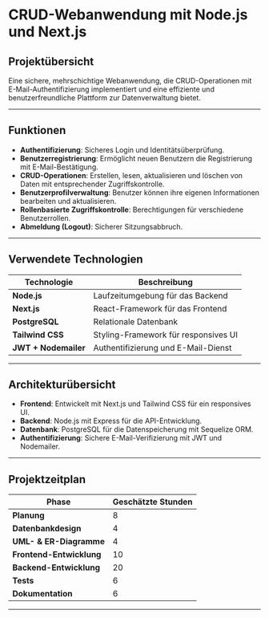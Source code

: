 #  CRUD-Webanwendung mit Node.js und Next.js

##  Projektübersicht
Eine sichere, mehrschichtige Webanwendung, die CRUD-Operationen mit E-Mail-Authentifizierung implementiert und eine effiziente und benutzerfreundliche Plattform zur Datenverwaltung bietet.

---

##  Funktionen
-  **Authentifizierung**: Sicheres Login und Identitätsüberprüfung.
-  **Benutzerregistrierung**: Ermöglicht neuen Benutzern die Registrierung mit E-Mail-Bestätigung.
-  **CRUD-Operationen**: Erstellen, lesen, aktualisieren und löschen von Daten mit entsprechender Zugriffskontrolle.
-  **Benutzerprofilverwaltung**: Benutzer können ihre eigenen Informationen bearbeiten und aktualisieren.
-  **Rollenbasierte Zugriffskontrolle**: Berechtigungen für verschiedene Benutzerrollen.
-  **Abmeldung (Logout)**: Sicherer Sitzungsabbruch.

---

##  Verwendete Technologien
| **Technologie**       | **Beschreibung**                    |
|-----------------------|--------------------------------------|
| **Node.js**           | Laufzeitumgebung für das Backend    |
| **Next.js**           | React-Framework für das Frontend    |
| **PostgreSQL**        | Relationale Datenbank               |
| **Tailwind CSS**      | Styling-Framework für responsives UI |
| **JWT + Nodemailer**  | Authentifizierung und E-Mail-Dienst |

---

##  Architekturübersicht
- **Frontend**: Entwickelt mit Next.js und Tailwind CSS für ein responsives UI.
- **Backend**: Node.js mit Express für die API-Entwicklung.
- **Datenbank**: PostgreSQL für die Datenspeicherung mit Sequelize ORM.
- **Authentifizierung**: Sichere E-Mail-Verifizierung mit JWT und Nodemailer.

---

##  Projektzeitplan
| **Phase**               | **Geschätzte Stunden** |
|-------------------------|------------------------|
| **Planung**             | 8                     |
| **Datenbankdesign**     | 4                     |
| **UML- & ER-Diagramme** | 4                     |
| **Frontend-Entwicklung**| 10                    |
| **Backend-Entwicklung** | 20                    |
| **Tests**               | 6                     |
| **Dokumentation**       | 6                     |

---
